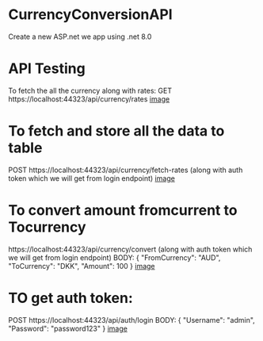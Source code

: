 # CurrencyConversionAPI
Create a new ASP.net we app using .net 8.0 
# API Testing
To fetch the all the currency along with rates:
GET https://localhost:44323/api/currency/rates
[image](https://github.com/user-attachments/assets/c7bf4070-23a9-4f55-9850-0ea585e6cb50)

# To fetch and store all the data to table 
POST https://localhost:44323/api/currency/fetch-rates (along  with auth token which we will get from login endpoint)
[image](https://github.com/user-attachments/assets/8b8a849b-0574-4469-b96e-748ddb481b12)

# To convert amount fromcurrent to Tocurrency
https://localhost:44323/api/currency/convert (along  with auth token which we will get from login endpoint)
BODY:
{
  "FromCurrency": "AUD",
  "ToCurrency": "DKK",
  "Amount": 100
}
[image](https://github.com/user-attachments/assets/be53015e-b00d-457e-bab0-696fb6cfb511)

# TO get auth token:
POST https://localhost:44323/api/auth/login
BODY:
{
  "Username": "admin",
  "Password": "password123"
}
[image](https://github.com/user-attachments/assets/191b3e40-5910-42cf-938c-17c636225199)

